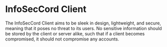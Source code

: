 InfoSecCord Client
===

The InfoSecCord Client aims to be sleek in design, lightweight, and secure, meaning that it poses no threat to its users. No sensitive information should be stored by the client or server alike, such that if a client becomes compromised, it should not compromise any accounts.
